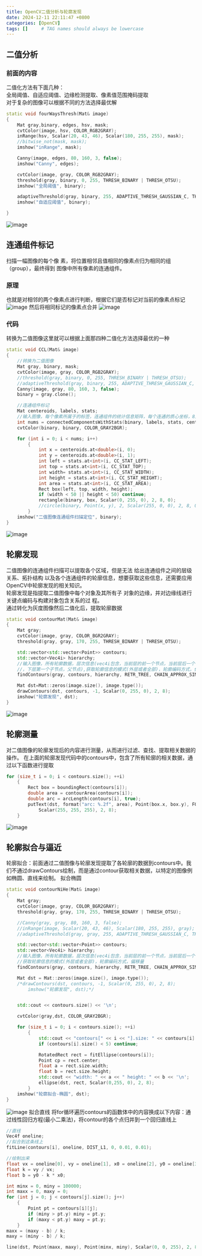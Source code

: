 ```yaml
---
title: OpenCV二值分析与轮廓发现
date: 2024-12-11 22:11:47 +0800
categories: [OpenCV]
tags: []     # TAG names should always be lowercase
---
```


## 二值分析
### 前面的内容
二值化方法有下面几种：  
全局阈值、自适应阈值、边缘检测提取、像素值范围掩码提取  
对于复杂的图像可以根据不同的方法选择最优解  
```cpp
static void fourWaysThresh(Mat& image)
{
    Mat gray,binary, edges, hsv, mask;
    cvtColor(image, hsv, COLOR_RGB2GRAY);
    inRange(hsv, Scalar(20, 43, 46), Scalar(180, 255, 255), mask);
    //bitwise_not(mask, mask);
    imshow("inRange", mask);

    Canny(image, edges, 80, 160, 3, false);
    imshow("Canny", edges);

    cvtColor(image, gray, COLOR_RGB2GRAY);
    threshold(gray, binary, 0, 255, THRESH_BINARY | THRESH_OTSU);
    imshow("全局阈值", binary);

    adaptiveThreshold(gray, binary, 255, ADAPTIVE_THRESH_GAUSSIAN_C, THRESH_BINARY, 25, 10);
    imshow("自适应阈值", binary);

}
```
![image](https://github.com/user-attachments/assets/07cba036-6f19-4ae4-b2f6-3f61f526d675)

## 连通组件标记
 扫描一幅图像的每个像 素，将位置相邻且值相同的像素点归为相同的组（group），最终得到 图像中所有像素的连通组件。  
### 原理
也就是对相邻的两个像素点进行判断，根据它们是否标记对当前的像素点标记
![image](https://github.com/user-attachments/assets/3aca0ca2-4e12-4299-b69e-70632478de3e)
然后将相同标记的像素点合并
![image](https://github.com/user-attachments/assets/41133c43-87e9-461d-8fd5-f0f8487ebbc0)
### 代码
转换为二值图像这里就可以根据上面那四种二值化方法选择最优的一种
```cpp
static void CCL(Mat& image)
{
    //转换为二值图像
    Mat gray, binary, mask;
    cvtColor(image, gray, COLOR_RGB2GRAY);
    //threshold(gray, binary, 0, 255, THRESH_BINARY | THRESH_OTSU);
    //adaptiveThreshold(gray, binary, 255, ADAPTIVE_THRESH_GAUSSIAN_C, THRESH_BINARY, 25, 10);
    Canny(image, gray, 80, 160, 3, false);
    binary = gray.clone();

    //连通组件标记
    Mat centeroids, labels, stats;
    //输入图像，每个像素所属于的标签，连通组件的统计信息矩阵，每个连通的质心坐标，8连通性，每个连通组件的数量
    int nums = connectedComponentsWithStats(binary, labels, stats, centeroids, 8, 4);
    cvtColor(binary, binary, COLOR_GRAY2BGR);

    for (int i = 0; i < nums; i++)
        {
            int x = centeroids.at<double>(i, 0);
            int y = centeroids.at<double>(i, 1);
            int left = stats.at<int>(i, CC_STAT_LEFT);
            int top = stats.at<int>(i, CC_STAT_TOP);
            int width= stats.at<int>(i, CC_STAT_WIDTH);
            int height = stats.at<int>(i, CC_STAT_HEIGHT);
            int area = stats.at<int>(i, CC_STAT_AREA);
            Rect box(left, top, width, height);
            if (width < 50 || height < 50) continue;
            rectangle(binary, box, Scalar(0, 255, 0), 2, 8, 0);
            //circle(binary, Point(x, y), 2, Scalar(255, 0, 0), 2, 8, 0);
        }
    imshow("二值图像连通组件扫描定位", binary);
}
```
![image](https://github.com/user-attachments/assets/9d6543f6-ab6d-45e8-ba97-a4ffd1206499)


## 轮廓发现
二值图像的连通组件扫描可以提取各个区域，但是无法 给出连通组件之间的层级关系、拓扑结构 以及各个连通组件的轮廓信息，想要获取这些信息，还需要应用 OpenCV中轮廓发现的相关知识。  
 轮廓发现是指提取二值图像中每个对象及其所有子 对象的边缘，并对边缘线进行关键点编码与构建对象包含关系的过 程。  
通过转化为灰度图像然后二值化后，提取轮廓数据
```cpp
static void contourMat(Mat& image)
{
    Mat gray;
    cvtColor(image, gray, COLOR_BGR2GRAY);
    threshold(gray, gray, 170, 255, THRESH_BINARY | THRESH_OTSU);

    std::vector<std::vector<Point>> contours;
    std::vector<Vec4i> hierarchy;
    //输入图像，所有轮廓数据，层次信息(vec4i包含，当前层的前一个节点，当前层后一个节点
    //，下层第一个子节点，父节点),获取轮廓信息的模式(外层或者全部)，轮廓编码方式，偏移量
    findContours(gray, contours, hierarchy, RETR_TREE, CHAIN_APPROX_SIMPLE, Point());

    Mat dst=Mat::zeros(image.size(), image.type());
    drawContours(dst, contours, -1, Scalar(0, 255, 0), 2, 8);
    imshow("轮廓发现", dst);
}
```
![image](https://github.com/user-attachments/assets/080eb8f1-8b70-4cfa-b61b-0ed9e2afabd0)

## 轮廓测量
对二值图像的轮廓发现后的内容进行测量，从而进行过滤、查找、提取相关数据的操作。
在上面的轮廓发现代码中的contours中，包含了所有轮廓的相关数据，通过以下函数进行提取
```cpp
for (size_t i = 0; i < contours.size(); ++i)
    {
        Rect box = boundingRect(contours[i]);
        double area = contourArea(contours[i]);
        double arc = arcLength(contours[i], true);
        putText(dst, format("arc: %.2f", area), Point(box.x, box.y), FONT_HERSHEY_PLAIN, 1.0,
            Scalar(255, 255, 255), 2, 8);
    }
```
![image](https://github.com/user-attachments/assets/22f1e4ba-beff-462e-b12f-55ef05d93ba8)
## 轮廓拟合与逼近
轮廓拟合：前面通过二值图像与轮廓发现提取了各轮廓的数据到contours中。我们不通过drawContours绘制，而是通过contour获取相关数据，以特定的图像例如椭圆、直线来绘制。
拟合椭圆
```cpp
static void contourNiHe(Mat& image)
{
    Mat gray;
    cvtColor(image, gray, COLOR_BGR2GRAY);
    threshold(gray, gray, 170, 255, THRESH_BINARY | THRESH_OTSU);

    //Canny(gray, gray, 80, 160, 3, false);
    //inRange(image, Scalar(20, 43, 46), Scalar(180, 255, 255), gray);
    //adaptiveThreshold(gray, gray, 255, ADAPTIVE_THRESH_GAUSSIAN_C, THRESH_BINARY, 25, 10);

    std::vector<std::vector<Point>> contours;
    std::vector<Vec4i> hierarchy;
    //输入图像，所有轮廓数据，层次信息(vec4i包含，当前层的前一个节点，当前层后一个节点，下层第一个子节点，父节点)
    //获取轮廓信息的模式(外层或者全部)，轮廓编码方式，偏移量
    findContours(gray, contours, hierarchy, RETR_TREE, CHAIN_APPROX_SIMPLE, Point());

    Mat dst = Mat::zeros(image.size(), image.type());
    /*drawContours(dst, contours, -1, Scalar(0, 255, 0), 2, 8);
		imshow("轮廓发现", dst);*/


    std::cout << contours.size() << '\n';

    cvtColor(gray,dst, COLOR_GRAY2BGR);

    for (size_t i = 0; i < contours.size(); ++i)
        {
            std::cout << "contours[" << i << "].size: " << contours[i].size() << "\n";
            if (contours[i].size() < 5) continue;

            RotatedRect rect = fitEllipse(contours[i]);
            Point cp = rect.center;
            float a = rect.size.width;
            float b = rect.size.height;
            std::cout << "width: " << a << " height: " << b << '\n';
            ellipse(dst, rect, Scalar(0,255, 0), 2, 8);
        }
    imshow("轮廓拟合-椭圆", dst);
}
```
![image](https://github.com/user-attachments/assets/984d7fd2-e824-4d1b-9320-ef7c315c53e1)
拟合直线
将for循环遍历contours的函数体中的内容换成以下内容：通过线性回归方程(最小二乘法)，将contour的各个点归并到一个回归直线上
```cpp
//直线
Vec4f oneline;
//拟合到这条线上
fitLine(contours[i], oneline, DIST_L1, 0, 0.01, 0.01);

//绘制出来
float vx = oneline[0], vy = oneline[1], x0 = oneline[2], y0 = oneline[3];
float k = vy / vx;
float b = y0 - k * x0;

int minx = 0, miny = 100000;
int maxx = 0, maxy = 0;
for (int j = 0; j < contours[j].size(); j++)
    {
        Point pt = contours[i][j];
        if (miny > pt.y) miny = pt.y;
        if (maxy < pt.y) maxy = pt.y;
    }
maxx = (maxy - b) / k;
maxy = (miny - b) / k;

line(dst, Point(maxx, maxy), Point(minx, miny), Scalar(0, 0, 255), 2, 8, 0);
```




